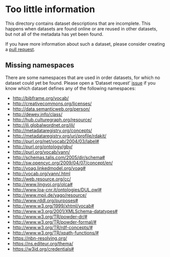 # Too little information

This directory contains dataset descriptions that are incomplete.
This happens when datasets are found online or are reused in other
datasets, but not all of the metadata has yet been found.

If you have more information about such a dataset, please consider
creating a [pull request](https://github.com/TriplyDB/YALC/pulls).

## Missing namespaces

There are some namespaces that are used in order datasets, for which
no dataset could yet be found.  Please open a ‘Dataset request’
[issue](https://github.com/TriplyDB/YALC/issues) if you know which
dataset defines any of the following namespaces:

- http://bibframe.org/vocab/
- http://creativecommons.org/licenses/
- http://data.semanticweb.org/person/
- http://dewey.info/class/
- http://hub.culturegraph.org/resource/
- http://ili.globalwordnet.org/ili/
- http://metadataregistry.org/concepts/
- http://metadataregistry.org/uri/profile/rdakit/
- http://purl.org/net/vocab/2004/03/label#
- http://purl.org/ontology/gbv/
- http://purl.org/vocab/vann/
- http://schemas.talis.com/2005/dir/schema#
- http://sw.opencyc.org/2009/04/07/concept/en/
- http://voag.linkedmodel.org/voag#
- http://vocab.org/vann/.html
- http://web.resource.org/cc/
- http://www.lingvoj.org/olca#
- http://www.loa-cnr.it/ontologies/DUL.owl#
- http://www.mpii.de/yago/resource/
- http://www.rddl.org/purposes#
- http://www.w3.org/1999/xhtml/vocab#
- http://www.w3.org/2001/XMLSchema-datatypes#
- http://www.w3.org/TR/powder-dr/#
- http://www.w3.org/TR/powder-formal/#
- http://www.w3.org/TR/rdf-concepts/#
- http://www.w3.org/TR/xpath-functions/#
- https://nbn-resolving.org/
- https://ns.editeur.org/thema/
- https://w3id.org/credentials#
